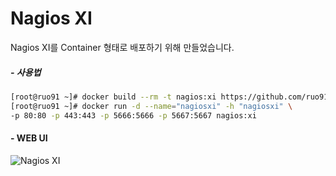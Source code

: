 # Nagios XI
Nagios XI를 Container 형태로 배포하기 위해 만들었습니다.

##### - 사용법
```sh
[root@ruo91 ~]# docker build --rm -t nagios:xi https://github.com/ruo91/docker-nagiosxi.git
[root@ruo91 ~]# docker run -d --name="nagiosxi" -h "nagiosxi" \
-p 80:80 -p 443:443 -p 5666:5666 -p 5667:5667 nagios:xi
```

#### - WEB UI
![Nagios XI][1]

[1]: http://cdn.yongbok.net/ruo91/img/nagios/nagiosxi.png